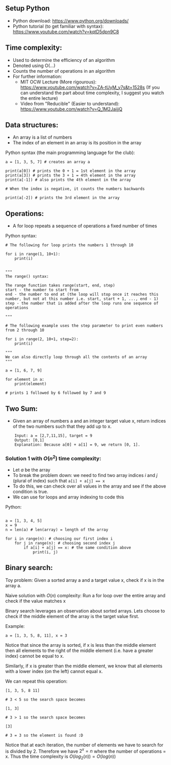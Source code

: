 ## Setup Python
- Python download: https://www.python.org/downloads/
- Python tutorial (to get familiar with syntax): https://www.youtube.com/watch?v=kqtD5dpn9C8

## Time complexity:

- Used to determine the efficiency of an algorithm
- Denoted using O(...)
- Counts the number of operations in an algorithm
- For further information: 
	- MIT OCW Lecture (More rigourous): https://www.youtube.com/watch?v=ZA-tUyM_y7s&t=1528s (If you can understand the part about time complexity, I suggest you watch the entire lecture)
	- Video from "Reducible" (Easier to understand): https://www.youtube.com/watch?v=Q_1M2JaijjQ


## Data structures:

- An array is a list of numbers
- The index of an element in an array is its position in the array

Python syntax (the main programming language for the club):
```
a = [1, 3, 5, 7] # creates an array a

print(a[0]) # prints the 0 + 1 = 1st element in the array
print(a[3]) # prints the 3 + 1 = 4th element in the array
print(a[-1]) # also prints the 4th element in the array

# When the index is negative, it counts the numbers backwards

print(a[-2]) # prints the 3rd element in the array

```

## Operations:

- A for loop repeats a sequence of operations a fixed number of times

Python syntax:

```
# The following for loop prints the numbers 1 through 10

for i in range(1, 10+1):
	print(i) 

```

```

"""
The range() syntax:

The range function takes range(start, end, step)
start - the number to start from
end - the number to end at (the loop will stop once it reaches this number, but not at this number i.e. start, start + 1, ..., end - 1)
step - the number that is added after the loop runs one sequence of operations

"""

# The following example uses the step parameter to print even numbers from 2 through 10

for i in range(2, 10+1, step=2):
	print(i)

```

```
"""
We can also directly loop through all the contents of an array
"""

a = [1, 6, 7, 9]

for element in a:
	print(element)

# prints 1 followed by 6 followed by 7 and 9
```

## Two Sum:

- Given an array of numbers a and an integer target value x, return indices of the two numbers such that they add up to x. 
```    
	Input: a = [2,7,11,15], target = 9
    Output: [0,1]
    Explanation: Because a[0] + a[1] = 9, we return [0, 1].
```

### Solution 1 with $O(n^2)$ time complexity:

- Let $a$ be the array
- To break the problem down: we need to find two array indices $i$ and $j$ (plural of index) such that ```a[i] + a[j] == x```
- To do this, we can check over all values in the array and see if the above condition is true.
- We can use for loops and array indexing to code this

Python:

```

a = [1, 3, 4, 5]
x = 9
n = len(a) # len(array) = length of the array

for i in range(n): # choosing our first index i
	for j in range(n): # choosing second index j
		if a[i] + a[j] == x: # the same condition above
			print(i, j)

```


## Binary search:

Toy problem: Given a sorted array a and a target value x, check if x is in the array a.

Naive solution with $O(n)$ complexity: Run a for loop over the entire array and check if the value matches x

Binary search leverages an observation about sorted arrays. Lets choose to check if the middle element of the array is the target value first.

Example:

```a = [1, 3, 5, 8, 11], x = 3```

Notice that since the array is sorted, if x is less than the middle element then all elements to the right of the middle element (i.e. have a greater index) cannot be equal to x. 

Similarly, if x is greater than the middle element, we know that all elements with a lower index (on the left) cannot equal x.

We can repeat this operation:

```
[1, 3, 5, 8 11]

# 3 < 5 so the search space becomes

[1, 3]

# 3 > 1 so the search space becomes

[3]

# 3 = 3 so the element is found :D

```

Notice that at each iteration, the number of elements we have to search for is divided by 2. Therefore we have $2^x = n$ where the number of operations = x. Thus the time complexity is $O(log_{2}(n)) = O(log(n))$
